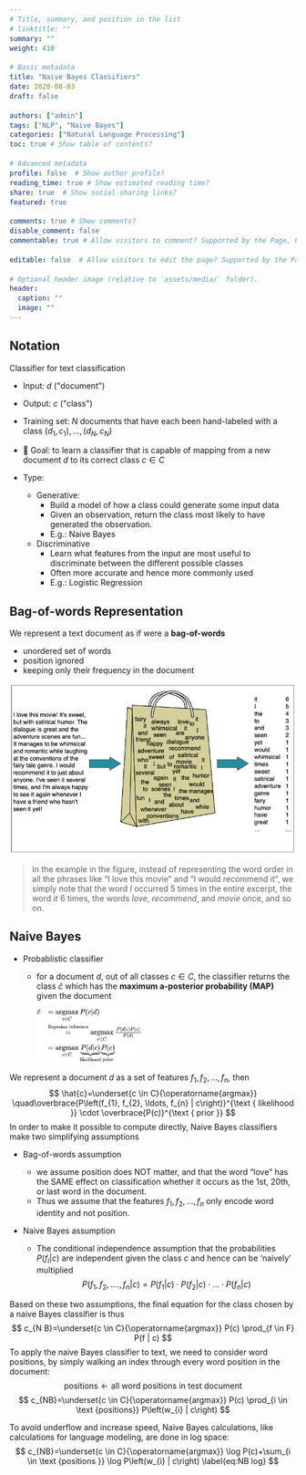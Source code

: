 ```yaml
---
# Title, summary, and position in the list
# linktitle: ""
summary: ""
weight: 410

# Basic metadata
title: "Naive Bayes Classifiers"
date: 2020-08-03
draft: false
 
authors: ["admin"]
tags: ["NLP", "Naive Bayes"]
categories: ["Natural Language Processing"]
toc: true # Show table of contents?

# Advanced metadata
profile: false  # Show author profile?
reading_time: true # Show estimated reading time?
share: true  # Show social sharing links?
featured: true

comments: true # Show comments?
disable_comment: false
commentable: true # Allow visitors to comment? Supported by the Page, Post, and Docs content types.

editable: false  # Allow visitors to edit the page? Supported by the Page, Post, and Docs content types.

# Optional header image (relative to `assets/media/` folder).
header:
  caption: ""
  image: ""
---
```


## Notation

Classifier for text classification

- Input: $d$ ("document")
- Output: $c$ ("class")
- Training set: $N$ documents that have each been hand-labeled with a class $(d_1, c_1), \dots, (d_N, c_N)$

- 🎯 Goal: to learn a classifier that is capable of mapping from a new document $d$ to its correct class $c\in C$

- Type:
  - Generative: 
    - Build a model of how a class could generate some input data
    - Given an observation, return the class most likely to have generated the observation.
    - E.g.: Naive Bayes
  - Discriminative
    - Learn what features from the input are most useful to discriminate between the different possible classes
    - Often more accurate and hence more commonly used
    - E.g.: Logistic Regression



## Bag-of-words Representation

We represent a text document as if were a **bag-of-words**

- unordered set of words
- position ignored
- keeping only their frequency in the document

<img src="https://raw.githubusercontent.com/EckoTan0804/upic-repo/master/uPic/截屏2020-06-14%2011.55.44.png" alt="截屏2020-06-14 11.55.44" style="zoom:80%;" />

> In the example in the figure, instead of representing the word order in all the phrases like “I love this movie” and “I would recommend it”, we simply note that the word *I* occurred 5 times in the entire excerpt, the word *it* 6 times, the words *love*, *recommend*, and *movie* once, and so on.



## Naive Bayes

- Probablistic classifier 

  - for a document $d$, out of all classes $c \in C$, the classifier returns the class $\hat{c}$ which has the **maximum a-posterior probability (MAP)** given the document

    <img src="https://raw.githubusercontent.com/EckoTan0804/upic-repo/master/uPic/image-20200803115849747.png" alt="image-20200803115849747" style="zoom:18%;" />
  

We represent a document $d$ as a set of features $f_1, f_2, \dots, f_n$, then
$$
\hat{c}=\underset{c \in C}{\operatorname{argmax}} \quad\overbrace{P\left(f_{1}, f_{2}, \ldots, f_{n} | c\right)}^{\text { likelihood }} \cdot \overbrace{P(c)}^{\text { prior }}
$$
In order to make it possible to compute directly, Naive Bayes classifiers make two simplifying assumptions

- Bag-of-words assumption

  -  we assume position does NOT matter, and that the word “love” has the SAME effect on classification whether it occurs as the 1st, 20th, or last word in the document. 
  -  Thus we assume that the features $f_1, f_2, \dots, f_n$ only encode word identity and not position.

- Naive Bayes assumption

  - The conditional independence assumption that the probabilities $P(f_i|c)$ are independent given the class $c$ and hence can be ‘naively’ multiplied
    $$
    P\left(f_{1}, f_{2}, \ldots ., f_{n} | c\right)=P\left(f_{1} | c\right) \cdot P\left(f_{2} | c\right) \cdot \ldots \cdot P\left(f_{n} | c\right)
    $$

Based on these two assumptions, the final equation for the class chosen by a naive Bayes classifier is thus
$$
c_{N B}=\underset{c \in C}{\operatorname{argmax}} P(c) \prod_{f \in F} P(f | c)
$$
To apply the naive Bayes classifier to text, we need to consider word positions, by simply walking an index through every word position in the document:
$$
\text{positions} \leftarrow \text{all word positions in test document}
$$
$$
c_{NB}=\underset{c \in C}{\operatorname{argmax}} P(c) \prod_{i \in \text {positions}} P\left(w_{i} | c\right)
$$

To avoid underflow and increase speed, Naive Bayes calculations, like calculations for language modeling, are done in log space:
$$
c_{NB}=\underset{c \in C}{\operatorname{argmax}} \log P(c)+\sum_{i \in  \text {positions }} \log P\left(w_{i} | c\right)
\label{eq:NB log}
$$


## 